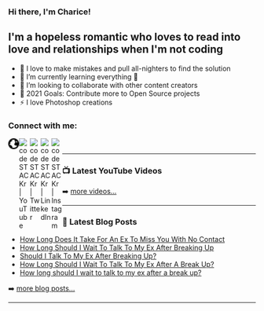 ### Hi there, I'm Charice! 
## I'm a hopeless romantic who loves to read into love and relationships when I'm not coding

- 🔭 I love to make mistakes and pull all-nighters to find the solution
- 🌱 I’m currently learning everything 🤣
- 👯 I’m looking to collaborate with other content creators
- 🥅 2021 Goals: Contribute more to Open Source projects
- ⚡ I love Photoshop creations


### Connect with me:

[<img align="left" alt="codeSTACKr.com" width="22px" src="https://raw.githubusercontent.com/iconic/open-iconic/master/svg/globe.svg" />][website]
[<img align="left" alt="codeSTACKr | YouTube" width="22px" src="https://cdn.jsdelivr.net/npm/simple-icons@v3/icons/youtube.svg" />][youtube]
[<img align="left" alt="codeSTACKr | Twitter" width="22px" src="https://cdn.jsdelivr.net/npm/simple-icons@v3/icons/twitter.svg" />][twitter]
[<img align="left" alt="codeSTACKr | LinkedIn" width="22px" src="https://cdn.jsdelivr.net/npm/simple-icons@v3/icons/linkedin.svg" />][linkedin]
[<img align="left" alt="codeSTACKr | Instagram" width="22px" src="https://cdn.jsdelivr.net/npm/simple-icons@v3/icons/instagram.svg" />][instagram]

<br />

---

### 📺 Latest YouTube Videos

<!-- YOUTUBE:START -->
<!-- YOUTUBE:END -->

➡️ [more videos...](https://www.youtube.com/channel/UCngbUNrf9pk7lJcawuDsJPw)

---

### 📕 Latest Blog Posts

<!-- BLOG-POST-LIST:START -->
- [How Long Does It Take For An Ex To Miss You With No Contact](https://www.youtube.com/watch?v=rL2Zb2qRh4o)
- [How Long Should I Wait To Talk To My Ex After Breaking Up](https://exbackluv.wordpress.com/2021/05/22/how-long-should-i-wait-to-talk-to-my-ex-after-breaking-up/)
- [Should I Talk To My Ex After Breaking Up?](https://exbackluv.wordpress.com/2021/05/15/should-i-talk-to-my-ex-after-breaking-up/)
- [How Long Should I Wait To Talk To My Ex After A Break Up?](https://exbackluv.wordpress.com/2021/05/13/how-long-should-i-wait-to-talk-to-my-ex-after-a-break-up/)
- [How long should I wait to talk to my ex after a break up?](https://exbackluv.wordpress.com/2021/05/12/how-long-should-i-wait-to-talk-to-my-ex-after-a-break-up-2/)
<!-- BLOG-POST-LIST:END -->

➡️ [more blog posts...](about.me/exbackluv)

---


[website]: https://exbackluv.wordpress.com/
[twitter]: https://twitter.com/ExBackExpertise
[youtube]: https://www.youtube.com/channel/UCngbUNrf9pk7lJcawuDsJPw
[instagram]: https://instagram.com/exbackexpertise
[linkedin]: https://linkedin.com/in/exbackexpertise
